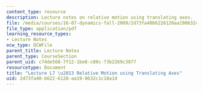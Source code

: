 ```yaml
---
content_type: resource
description: Lecture notes on relative motion using translating axes.
file: /media/courses/16-07-dynamics-fall-2009/2d73fa40b6226120aa190632c1c18a1d_MIT16_07F09_Lec07.pdf
file_type: application/pdf
learning_resource_types:
- Lecture Notes
ocw_type: OCWFile
parent_title: Lecture Notes
parent_type: CourseSection
parent_uid: c74de568-7f12-1be8-c80c-73b2269c3877
resourcetype: Document
title: "Lecture L7 \u2013 Relative Motion using Translating Axes"
uid: 2d73fa40-b622-6120-aa19-0632c1c18a1d
---
```

